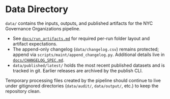 # Data Directory

`data/` contains the inputs, outputs, and published artifacts for the NYC Governance Organizations pipeline.

- See [`docs/run_artifacts.md`](../docs/run_artifacts.md) for required per-run folder layout and artifact expectations.
- The append-only changelog (`data/changelog.csv`) remains protected; append via `scripts/maint/append_changelog.py`. Additional details live in [`docs/CHANGELOG_SPEC.md`](../docs/CHANGELOG_SPEC.md).
- `data/published/latest/` holds the most recent published datasets and is tracked in git. Earlier releases are archived by the publish CLI.

Temporary processing files created by the pipeline should continue to live under gitignored directories (`data/audit/`, `data/output/`, etc.) to keep the repository clean.
